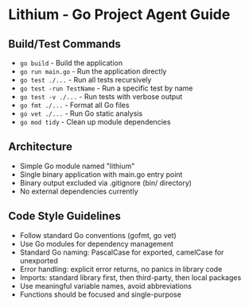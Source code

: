 # Lithium - Go Project Agent Guide

## Build/Test Commands
- `go build` - Build the application
- `go run main.go` - Run the application directly
- `go test ./...` - Run all tests recursively
- `go test -run TestName` - Run a specific test by name
- `go test -v ./...` - Run tests with verbose output
- `go fmt ./...` - Format all Go files
- `go vet ./...` - Run Go static analysis
- `go mod tidy` - Clean up module dependencies

## Architecture
- Simple Go module named "lithium"
- Single binary application with main.go entry point
- Binary output excluded via .gitignore (bin/ directory)
- No external dependencies currently

## Code Style Guidelines
- Follow standard Go conventions (gofmt, go vet)
- Use Go modules for dependency management
- Standard Go naming: PascalCase for exported, camelCase for unexported
- Error handling: explicit error returns, no panics in library code
- Imports: standard library first, then third-party, then local packages
- Use meaningful variable names, avoid abbreviations
- Functions should be focused and single-purpose
